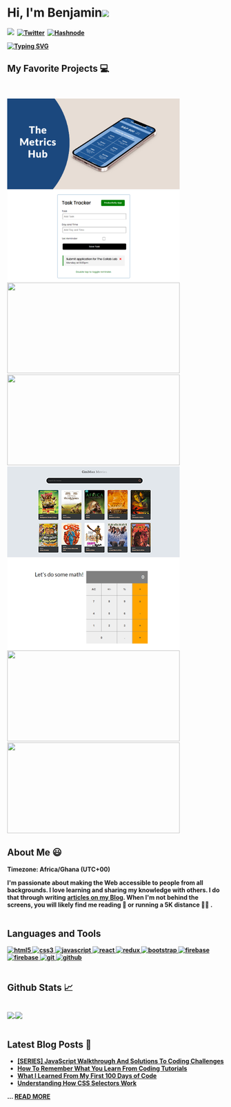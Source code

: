 <!-- ///////// NAME AND BADGES ///////// -->
<p>
  <h1 align="justify"><b>Hi, I'm Benjamin<img src="https://media.giphy.com/media/hvRJCLFzcasrR4ia7z/giphy.gif" width="30px"></h1>
   <p align="justify">
<!---<a href="https://hashnode.com/@benjaminSemah"><img src="https://img.shields.io/badge/PORTFOLIO-dcfaf9?style=for-the-badge&logoColor="white" alt="Hashnode" /></a>&nbsp;-->
  <a target="_blank"href="https://www.linkedin.com/in/benjaminsemah/"><img src="https://img.shields.io/badge/linkedin-%230077B5.svg?&style=for-the-badge&logo=linkedin&logoColor=white" /></a>&nbsp;
  <a href="https://twitter.com/BenjaminSemah"><img src="https://img.shields.io/badge/Twitter-1DA1F2?style=for-the-badge&logo=twitter&logoColor=white" alt="Twitter" /></a>&nbsp;
  <a href="https://benjaminsemah.hashnode.dev/"><img src="https://img.shields.io/badge/MY BLOG-1812DB?style=for-the-badge&logoColor="white" alt="Hashnode" /></a>&nbsp;
<!--   <a href="https://www.hackerrank.com/benjaminsemah"><img src="https://img.shields.io/badge/-Hackerrank-2EC866?style=for-the-badge&logo=HackerRank&logoColor=white" alt="HackerRank" /></a>&nbsp; -->
  </p>
</p>

<!-- ///////// ANIMATED BIO TEXT ///////// -->
[<p align="justify">![Typing SVG](https://readme-typing-svg.herokuapp.com?vCenter=true&width=500&lines=Front+End+Developer+and+Tech+Blogger;Passionate+about+Web+Accessibility;Currently+building+projects+with+React)](https://git.io/typing-svg)
</p>
    
<!-- ///////// PROJECTS SECTION ///////// -->
<h2 align="justify">My Favorite Projects 💻</h2>
<br />
<!-- CHANGE THE ABOVE TO MY FAVOURITE PROJECTS WHEN I BUILD MORE PROJECTS -->
    
<p>
<!-- ////////// PROJECTS THUMBNAILS/STATS ////////// -->
  <img width="400" height="210" src="https://github.com/BenjaminSemah/the-metrics-hub/blob/main/appTHUMBNAIL-theMetricsHub.png" />
  <img width="400" height="210" src="https://github.com/BenjaminSemah/task-tracker/blob/main/appTHUMBNAIL-taskTracker.png" />
  <a href="https://github.com/BenjaminSemah/the-metrics-hub">
    <img width="400" height="210" align="" src="https://github-readme-stats.vercel.app/api/pin/?username=BenjaminSemah&repo=the-metrics-hub&theme=tokyonight" />
  </a>          
  <a href="https://github.com/BenjaminSemah/task-tracker">
    <img width="400" height="210" align="" src="https://github-readme-stats.vercel.app/api/pin/?username=BenjaminSemah&repo=task-tracker&theme=tokyonight" />
  </a>

  <img width="400" height="210" src="https://github.com/BenjaminSemah/cinimax-movies/blob/main/appTHUMBNAIL-cinimaxMovies.png" />
  <img width="400" height="210" src="https://github.com/BenjaminSemah/math-magicians/blob/main/appTHUMBNAIL-mathMagicians.png" />   
  <a href="https://github.com/BenjaminSemah/cinimax-movies">
    <img width="400" height="210" align="" src="https://github-readme-stats.vercel.app/api/pin/?username=BenjaminSemah&repo=cinimax-movies&theme=tokyonight" />
  </a>
  <a href="https://github.com/BenjaminSemah/math-magicians">
    <img width="400" height="210" align="" src="https://github-readme-stats.vercel.app/api/pin/?username=BenjaminSemah&repo=math-magicians&theme=tokyonight" />
  </a>
</p>

<!-- ////////// ABOUT ME ////////// -->  
<h2 align="justify">About Me 😃</h2>
<p>Timezone: Africa/Ghana (UTC+00)</p>
<p>I'm passionate about making the Web accessible to people from all backgrounds. I love learning and sharing my knowledge with others. I do that through writing <a href="https://benjaminsemah.hashnode.dev/">articles on my Blog</a>. When I'm not behind the screens, you will likely find me reading 📖 or running a 5K distance 🏃‍♂️ .

<br>
<br>
    
<!-- ////////// LANGUAGES AND TOOLS ////////// -->  
<h2>Languages and Tools</h2>
</p>
  <a href="https://www.w3.org/html/" target="_blank"> 
    <img src="https://img.shields.io/badge/html-E34F26.svg?style=for-the-badge&logo=html5&logoColor=white" alt="html5"/> 
  </a>
  <a href="https://www.w3schools.com/css/" target="_blank">
    <img src="https://img.shields.io/badge/css-1572B6.svg?style=for-the-badge&logo=css3&logoColor=white" alt="css3"/>
  </a>
  <a href="https://developer.mozilla.org/en-US/docs/Web/JavaScript" target="_blank"> 
    <img src="https://img.shields.io/badge/Javascript-F7DF1E.svg?style=for-the-badge&logo=javascript&logoColor=black" alt="javascript"/> 
  </a>
  <a href="https://reactjs.org/" target="_blank"> 
    <img src="https://img.shields.io/badge/reactjs-61DAFB.svg?style=for-the-badge&logo=react&logoColor=black" alt="react"/> 
  </a>
  <a href="https://redux.js.org" target="_blank"> 
    <img src="https://img.shields.io/badge/redux-764ABC.svg?style=for-the-badge&logo=redux&logoColor=white" alt="redux"/> 
  </a> 
  <a href="https://getbootstrap.com" target="_blank">
    <img src="https://img.shields.io/badge/bootstrap-7952B3.svg?style=for-the-badge&logo=bootstrap&logoColor=white" alt="bootstrap"/>
  </a>
  <a href="https://firebase.google.com/" target="_blank">
    <img src="https://img.shields.io/badge/firebase-FFCA28.svg?style=for-the-badge&logo=firebase&logoColor=black" alt="firebase"/>
  </a>
  <a href="https://netlify.com/" target="_blank">
    <img src="https://img.shields.io/badge/netlify-00C7B7.svg?style=for-the-badge&logo=netlify&logoColor=black" alt="firebase"/>
  </a>
  <a href="https://git-scm.com/" target="_blank">
    <img src="https://img.shields.io/badge/git-F05032.svg?style=for-the-badge&logo=git&logoColor=white" alt="git"/>
  </a>
  <a href="https://github.com/ELanza-48" target="_blank">
    <img src="https://img.shields.io/badge/github-181717.svg?style=for-the-badge&logo=github&logoColor=white" alt="github" />
  </a>
    
<!--     /////////// BACKEND TO BE ADDED LATER ///////////// -->
<!--   <a href="https://www.ruby-lang.org/fr/" target="_blank"> 
    <img src="https://img.shields.io/badge/Ruby-CC342D?style=for-the-badge&logo=ruby&logoColor=white" alt="ruby"/> 
  </a>
  <a href="https://rubyonrails.org/" target="_blank"> 
    <img src="https://img.shields.io/badge/Ruby_on_Rails-CC0000?style=for-the-badge&logo=ruby-on-rails&logoColor=white" alt="ruby on rails"/> 
  </a>
  <a href="https://www.mysql.com/" target="_blank"> 
    <img src="https://img.shields.io/badge/MySQL-005C84?style=for-the-badge&logo=mysql&logoColor=white" alt="mysql"/>
  </a> -->

<br>
<br>
<!-- ////////// LANGUAGES AND TOOLS ////////// -->  
    
<h2 align="justify">Github Stats 📈 </h2>
<br>

<a align="justify" href="https://github.com/BenjaminSemah/BenjaminSemah">
  <img align="center" src="https://github-readme-stats.vercel.app/api?username=benjaminsemah&hide=java,html,tex&title_color=ffffff&text_color=c9cacc&icon_color=2bbc8a&bg_color=1d1f21&langs_count=3" />
</a>
<a href="https://github.com//BenjaminSemah/BenjaminSemah">
  <img align="center" src="https://github-readme-stats.vercel.app/api/top-langs/?username=BenjaminSemah&hide=html,tex&title_color=ffffff&text_color=c9cacc&icon_color=2bbc8a&bg_color=1d1f21&langs_count=3" />
</a>


    
<!--[![Benjamin's GitHub stats](https://github-readme-stats.vercel.app/api?username=benjaminsemah)](https://github.com/anuraghazra/github-readme-stats)-->
    
<br>
<br>
<h2 align="justify">Latest Blog Posts 📝 </h2>
    
<!-- BLOG-POST-LIST:START -->
    
- [[SERIES] JavaScript Walkthrough And Solutions To Coding Challenges](https://benjaminsemah.hashnode.dev/series/js-challenges)
- [How To Remember What You Learn From Coding Tutorials](https://benjaminsemah.hashnode.dev/how-to-remember-what-you-learn-from-coding-tutorials)
- [What I Learned From My First 100 Days of Code](https://benjaminsemah.hashnode.dev/what-i-learned-from-my-first-100-days-of-code)
- [Understanding How CSS Selectors Work](https://benjaminsemah.hashnode.dev/understanding-how-css-selectors-work-part-one)

... [READ MORE](https://benjaminsemah.hashnode.dev/)
    
<!--
**BenjaminSemah/BenjaminSemah** is a ✨ _special_ ✨ repository because its `README.md` (this file) appears on your GitHub profile.

Here are some ideas to get you started:

- 🔭 I’m currently working on ...
- 🌱 I’m currently learning ...
- 👯 I’m looking to collaborate on ...
- 🤔 I’m looking for help with ...
- 💬 Ask me about ...
- 📫 How to reach me: ...
- ⚡ Fun fact: ...
-->
